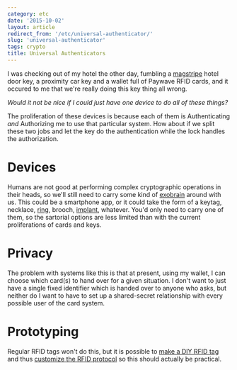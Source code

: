 ```yaml
---
category: etc
date: '2015-10-02'
layout: article
redirect_from: '/etc/universal-authenticator/'
slug: 'universal-authenticator'
tags: crypto
title: Universal Authenticators
---
```


I was checking out of my hotel the other day, fumbling a
[magstripe](https://en.wikipedia.org/wiki/Magnetic_stripe_card) hotel
door key, a proximity car key and a wallet full of Paywave
RFID cards, and it occured
to me that we're really doing this key thing all wrong.

*Would it not be nice if I could just have one device to do all of these
things?*

The proliferation of these devices is because each of them is
Authenticating *and* Authorizing me to use that particular system. How
about if we split these two jobs and let the key do the authentication
while the lock handles the authorization.

Devices
=======

Humans are not good at performing complex cryptographic operations in
their heads, so we'll still need to carry some kind of
[exobrain](http://www.urbandictionary.com/define.php?term=Exobrain)
around with us. This could be a smartphone app, or it could take the
form of a keytag, necklace,
[ring](http://www.javaworld.com/article/2076641/learn-java/an-introduction-to-the-java-ring.html),
brooch, [implant](https://en.wikipedia.org/wiki/Alien_implants),
whatever. You'd only need to carry one of them, so the sartorial options
are less limited than with the current proliferations of cards and keys.

Privacy
=======

The problem with systems like this is that at present, using my wallet,
I can choose which card(s) to hand over for a given situation. I don't
want to just have a single fixed identifier which is handed over to
anyone who asks, but neither do I want to have to set up a shared-secret
relationship with every possible user of the card system.

Prototyping
===========

Regular RFID tags won't do this, but it is possible to [make a DIY RFID
tag](http://scanlime.org/2008/09/using-an-avr-as-an-rfid-tag/) and thus
[customize the RFID
protocol](http://www.nycresistor.com/2012/12/27/rfid-multipass/) so this
should actually be practical.

